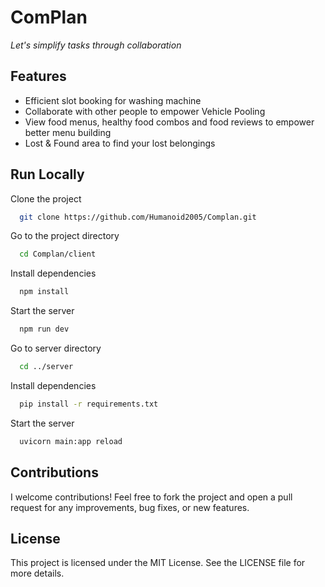 
# ComPlan

*Let's simplify tasks through collaboration*

## Features

- Efficient slot booking for washing machine
- Collaborate with other people to empower Vehicle Pooling
- View food menus, healthy food combos and food reviews to empower better menu building
- Lost & Found area to find your lost belongings


## Run Locally

Clone the project

```bash
  git clone https://github.com/Humanoid2005/Complan.git
```

Go to the project directory

```bash
  cd Complan/client
```

Install dependencies

```bash
  npm install
```

Start the server

```bash
  npm run dev
```

Go to server directory

```bash
  cd ../server
```

Install dependencies

```bash
  pip install -r requirements.txt
```

Start the server

```bash
  uvicorn main:app reload
```
## Contributions
I welcome contributions! Feel free to fork the project and open a pull request for any improvements, bug fixes, or new features.

## License
This project is licensed under the MIT License. See the LICENSE file for more details.

